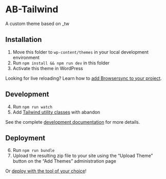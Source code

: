AB-Tailwind
===========

A custom theme based on \_tw

## Installation

1. Move this folder to `wp-content/themes` in your local development environment
2. Run `npm install && npm run dev` in this folder
3. Activate this theme in WordPress

Looking for live reloading? Learn how to [add Browsersync to your project](https://underscoretw.com/docs/getting-started/#h-using-browsersync).

## Development

4. Run `npm run watch`
5. Add [Tailwind utility classes](https://tailwindcss.com/docs/utility-first) with abandon

See the complete [development documentation](https://underscoretw.com/docs/tailwind-plugins-npm-commands/) for more details.

## Deployment

6. Run `npm run bundle`
7. Upload the resulting zip file to your site using the “Upload Theme” button on the “Add Themes” administration page

Or [deploy with the tool of your choice](https://underscoretw.com/docs/deployment/#h-other-deployment-options)!
